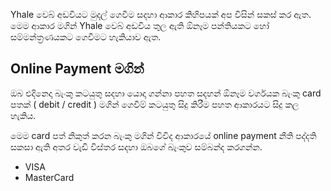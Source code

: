 Yhale වෙබ් අඩවියට මුදල් ගෙවීම සදහා ආකාර කිහිපයක් අප විසින් සකස් කර ඇත. මෙම ආකාර මගින් Yhale වෙබ් අඩවිය තුල ඇති ඕනෑම පන්තියකට හෝ සම්මන්ත්‍රණයකට ගෙවීමට හැකියාව ඇත.

## Online Payment මගින්

ඔබ එදිනෙදා බැංකු කටයුතු සදහා යොදා ගන්නා පහත සදහන් ඕනෑම වර්ගයක බැංකු card පතක් ( debit / credit ) මගින් ගෙවීම් කටයුතු සිදු කිරීම පහත ආකාරයට සිදු කල හැකිය.

මෙම card පත් නිකුත් කරන බැංකු මගින් විවිද ආකාරයේ online payment නීති පද්දති සකසා ඇති අතර වැඩි විස්තර සදහා ඔබගේ බැංකුව සම්බන්ද කරගන්න.

- VISA
- MasterCard